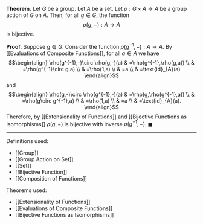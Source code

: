 **Theorem.** Let $G$ be a group. Let $A$ be a set. Let $\rho:G\times A\to A$ be a group action of $G$ on $A$. Then, for all $g\in G$, the function $$\rho(g,-):A\to A$$is bijective.

**Proof.** Suppose $g\in G$. Consider the function $\rho(g^{-1},-):A\to A$. By [[Evaluations of Composite Functions]], for all $a\in A$ we have 
$$\begin{align}
\rho(g^{-1},-)\circ \rho(g,-)(a) & =\rho(g^{-1},\rho(g,a)) \\
 & =\rho(g^{-1}\circ g,a) \\
 & =\rho(1,a) \\
 & =a \\
 & =\text{id}_{A}(a)
\end{align}$$
and 
$$\begin{align}
\rho(g,-)\circ \rho(g^{-1},-)(a) & =\rho(g,\rho(g^{-1},a)) \\
 & =\rho(g\circ g^{-1},a) \\
 & =\rho(1,a) \\
 & =a \\
 & =\text{id}_{A}(a).
\end{align}$$
Therefore, by [[Extensionality of Functions]] and [[Bijective Functions as Isomorphisms]] $\rho(g,-)$ is bijective with inverse $\rho(g^{-1},-)$. $\blacksquare$
***
Definitions used:
- [[Group]]
- [[Group Action on Set]]
- [[Set]]
- [[Bijective Function]]
- [[Composition of Functions]]

Theorems used:
- [[Extensionality of Functions]]
- [[Evaluations of Composite Functions]]
- [[Bijective Functions as Isomorphisms]]